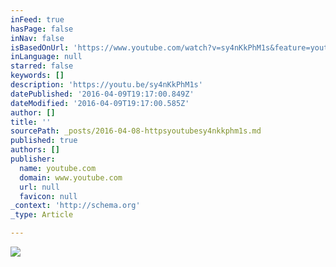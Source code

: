 ```yaml
---
inFeed: true
hasPage: false
inNav: false
isBasedOnUrl: 'https://www.youtube.com/watch?v=sy4nKkPhM1s&feature=youtu.be'
inLanguage: null
starred: false
keywords: []
description: 'https://youtu.be/sy4nKkPhM1s'
datePublished: '2016-04-09T19:17:00.849Z'
dateModified: '2016-04-09T19:17:00.585Z'
author: []
title: ''
sourcePath: _posts/2016-04-08-httpsyoutubesy4nkkphm1s.md
published: true
authors: []
publisher:
  name: youtube.com
  domain: www.youtube.com
  url: null
  favicon: null
_context: 'http://schema.org'
_type: Article

---
```

![](https://the-grid-user-content.s3-us-west-2.amazonaws.com/4739e54c-96f5-4c6c-a1f4-b88debce9fa6.jpg)